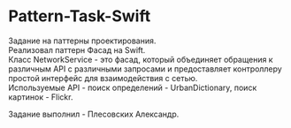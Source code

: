 # Pattern-Task-Swift
Задание на паттерны проектирования.  
Реализовал паттерн Фасад на Swift.  
Класс NetworkService - это фасад, который объединяет обращения к различным API с различными запросами и предоставляет контроллеру простой интерфейс для взаимодействия с сетью.  
Используемые API - поиск определений - UrbanDictionary, поиск картинок - Flickr.  
  
Задание выполнил - Плесовских Александр.  
